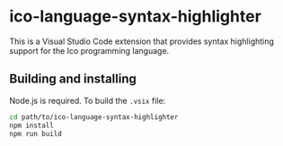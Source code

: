# ico-language-syntax-highlighter

This is a Visual Studio Code extension that provides syntax highlighting support for the Ico programming language.

## Building and installing

Node.js is required. To build the `.vsix` file:

```bash
cd path/to/ico-language-syntax-highlighter
npm install
npm run build
```